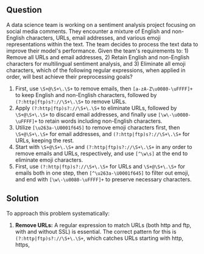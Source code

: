 ## Question
A data science team is working on a sentiment analysis project focusing on social media comments. They encounter a mixture of English and non-English characters, URLs, email addresses, and various emoji representations within the text. The team decides to process the text data to improve their model's performance. Given the team's requirements to: 1) Remove all URLs and email addresses, 2) Retain English and non-English characters for multilingual sentiment analysis, and 3) Eliminate all emoji characters, which of the following regular expressions, when applied in order, will best achieve their preprocessing goals?

1. First, use `\S+@\S+\.\S+` to remove emails, then `[a-zA-Z\u0080-\uFFFF]+` to keep English and non-English characters, followed by `(?:http|ftp)s?://\S+\.\S+` to remove URLs.
2. Apply `(?:http|ftp)s?://\S+\.\S+` to eliminate URLs, followed by `\S+@\S+\.\S+` to discard email addresses, and finally use `[\w\-\u0080-\uFFFF]+` to retain words including non-English characters.
3. Utilize `[\u263a-\U0001f645]` to remove emoji characters first, then `\S+@\S+\.\S+` for email addresses, and `(?:http|ftp)s?://\S+\.\S+` for URLs, keeping the rest.
4. Start with `\S+@\S+\.\S+` and `(?:http|ftp)s?://\S+\.\S+` in any order to remove emails and URLs, respectively, and use `[^\w\s]` at the end to eliminate emoji characters.
5. First, use `(?:http|ftp)s?://\S+\.\S+` for URLs and `\S+@\S+\.\S+` for emails both in one step, then `[^\u263a-\U0001f645]` to filter out emoji, and end with `[\w\-\u0080-\uFFFF]+` to preserve necessary characters.

## Solution
To approach this problem systematically:

1. **Remove URLs:** A regular expression to match URLs (both http and ftp, with and without SSL) is essential. The correct pattern for this is `(?:http|ftp)s?://\S+\.\S+`, which catches URLs starting with http, https,